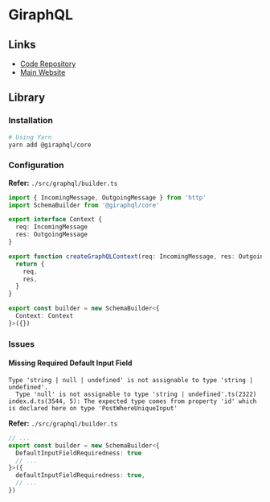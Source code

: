 # GiraphQL

## Links

- [Code Repository](https://github.com/hayes/giraphql)
- [Main Website](https://giraphql.com/)

## Library

### Installation

```sh
# Using Yarn
yarn add @giraphql/core
```

### Configuration

**Refer:** `./src/graphql/builder.ts`

```ts
import { IncomingMessage, OutgoingMessage } from 'http'
import SchemaBuilder from '@giraphql/core'

export interface Context {
  req: IncomingMessage
  res: OutgoingMessage
}

export function createGraphQLContext(req: IncomingMessage, res: OutgoingMessage): Context {
  return {
    req,
    res,
  }
}

export const builder = new SchemaBuilder<{
  Context: Context
}>({})
```

### Issues

#### Missing Required Default Input Field

```log
Type 'string | null | undefined' is not assignable to type 'string | undefined'.
  Type 'null' is not assignable to type 'string | undefined'.ts(2322)
index.d.ts(3544, 5): The expected type comes from property 'id' which is declared here on type 'PostWhereUniqueInput'
```

**Refer:** `./src/graphql/builder.ts`

```ts
// ...
export const builder = new SchemaBuilder<{
  DefaultInputFieldRequiredness: true
  // ...
}>({
  defaultInputFieldRequiredness: true,
  // ...
})
```
